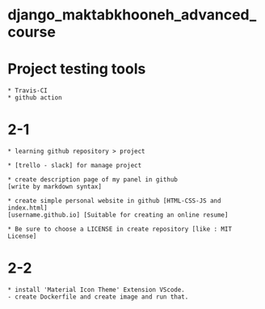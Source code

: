 # django_maktabkhooneh_advanced_course



# Project testing tools
    * Travis-CI
    * github action


# 2-1
    * learning github repository > project
    
    * [trello - slack] for manage project

    * create description page of my panel in github
    [write by markdown syntax]

    * create simple personal website in github [HTML-CSS-JS and index.html]
    [username.github.io] [Suitable for creating an online resume]

    * Be sure to choose a LICENSE in create repository [like : MIT License]


# 2-2
    * install 'Material Icon Theme' Extension VScode.
    - create Dockerfile and create image and run that.
